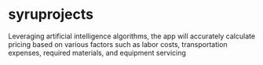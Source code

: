 # syruprojects
Leveraging artificial intelligence algorithms, the app will accurately calculate pricing based on various factors such as labor costs, transportation expenses, required materials, and equipment servicing
